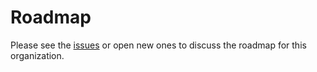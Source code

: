 # Roadmap

Please see the [issues](https://github.com/JuliaFinance/Roadmap/issues) or open new ones to discuss the roadmap for this organization.
